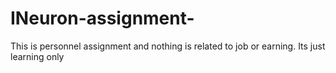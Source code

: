 # INeuron-assignment-
This is personnel assignment and nothing is related to job or earning.
Its just learning only
